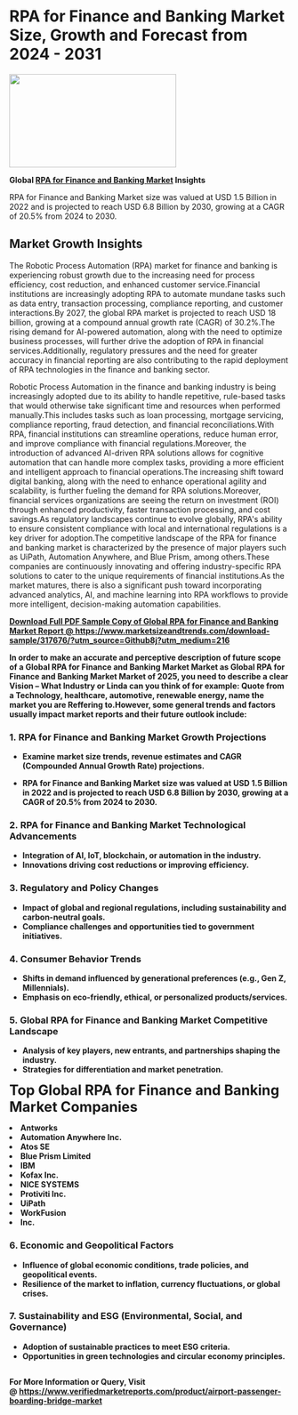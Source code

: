 <H1>RPA for Finance and Banking Market Size, Growth and Forecast from 2024 - 2031</H1><img class="aligncenter size-medium wp-image-584254" src="https://thirdeyenews.in/wp-content/uploads/2024/09/Global-Market-Research-300x168.jpeg" alt="" width="300" height="168" /><p><strong>Global&nbsp;<a href="https://www.marketsizeandtrends.com/download-sample/317676/?utm_source=Github8j?utm_medium=216">RPA for Finance and Banking Market</a> Insights</strong></p><p>RPA for Finance and Banking Market size was valued at USD 1.5 Billion in 2022 and is projected to reach USD 6.8 Billion by 2030, growing at a CAGR of 20.5% from 2024 to 2030.</p><p><h2>Market Growth Insights</h2> <p>The Robotic Process Automation (RPA) market for finance and banking is experiencing robust growth due to the increasing need for process efficiency, cost reduction, and enhanced customer service.Financial institutions are increasingly adopting RPA to automate mundane tasks such as data entry, transaction processing, compliance reporting, and customer interactions.By 2027, the global RPA market is projected to reach USD 18 billion, growing at a compound annual growth rate (CAGR) of 30.2%.The rising demand for AI-powered automation, along with the need to optimize business processes, will further drive the adoption of RPA in financial services.Additionally, regulatory pressures and the need for greater accuracy in financial reporting are also contributing to the rapid deployment of RPA technologies in the finance and banking sector.</p> <p><strong><a href="#"></a></strong></p> <p>Robotic Process Automation in the finance and banking industry is being increasingly adopted due to its ability to handle repetitive, rule-based tasks that would otherwise take significant time and resources when performed manually.This includes tasks such as loan processing, mortgage servicing, compliance reporting, fraud detection, and financial reconciliations.With RPA, financial institutions can streamline operations, reduce human error, and improve compliance with financial regulations.Moreover, the introduction of advanced AI-driven RPA solutions allows for cognitive automation that can handle more complex tasks, providing a more efficient and intelligent approach to financial operations.The increasing shift toward digital banking, along with the need to enhance operational agility and scalability, is further fueling the demand for RPA solutions.Moreover, financial services organizations are seeing the return on investment (ROI) through enhanced productivity, faster transaction processing, and cost savings.As regulatory landscapes continue to evolve globally, RPA's ability to ensure consistent compliance with local and international regulations is a key driver for adoption.The competitive landscape of the RPA for finance and banking market is characterized by the presence of major players such as UiPath, Automation Anywhere, and Blue Prism, among others.These companies are continuously innovating and offering industry-specific RPA solutions to cater to the unique requirements of financial institutions.As the market matures, there is also a significant push toward incorporating advanced analytics, AI, and machine learning into RPA workflows to provide more intelligent, decision-making automation capabilities.</p> <p><strong><a href="#"></p><p><span class=""><strong>Download Full PDF Sample Copy of Global RPA for Finance and Banking Market Report</strong> @ <a href="https://www.marketsizeandtrends.com/download-sample/317676/?utm_source=Github8j?utm_medium=216" target="_blank">https://www.marketsizeandtrends.com/download-sample/317676/?utm_source=Github8j?utm_medium=216</a></span></p><p>In order to make an accurate and perceptive description of future scope of a Global&nbsp;RPA for Finance and Banking Market Market as Global&nbsp;RPA for Finance and Banking Market Market of 2025, you need to describe a clear Vision &ndash; What Industry or Linda can you think of for example: Quote from a Technology, healthcare, automotive, renewable energy, name the market you are Reffering to.However, some general trends and factors usually impact market reports and their future outlook include:</p><h3>1.&nbsp;<strong>RPA for Finance and Banking Market Growth Projections</strong></h3><ul><li>Examine market size trends, revenue estimates and CAGR (Compounded Annual Growth Rate) projections.</li><li><p>RPA for Finance and Banking Market size was valued at USD 1.5 Billion in 2022 and is projected to reach USD 6.8 Billion by 2030, growing at a CAGR of 20.5% from 2024 to 2030.</p></li></ul><h3>2.&nbsp;<strong>RPA for Finance and Banking Market Technological Advancements</strong></h3><ul><li>Integration of AI, IoT, blockchain, or automation in the industry.</li><li>Innovations driving cost reductions or improving efficiency.</li></ul><h3>3.&nbsp;<strong>Regulatory and Policy Changes</strong></h3><ul><li>Impact of global and regional regulations, including sustainability and carbon-neutral goals.</li><li>Compliance challenges and opportunities tied to government initiatives.</li></ul><h3>4.&nbsp;<strong>Consumer Behavior Trends</strong></h3><ul><li>Shifts in demand influenced by generational preferences (e.g., Gen Z, Millennials).</li><li>Emphasis on eco-friendly, ethical, or personalized products/services.</li></ul><h3>5.&nbsp;<strong>Global RPA for Finance and Banking Market Competitive Landscape</strong></h3><ul><li>Analysis of key players, new entrants, and partnerships shaping the industry.</li><li>Strategies for differentiation and market penetration.</li></ul><p data-pm-slice="1 1 []"><span style="color: inherit; font-family: inherit; font-size: 25px;">Top Global RPA for Finance and Banking Market Companies</span></p><div class="" data-test-id=""><p><li>Antworks</li><li> Automation Anywhere Inc.</li><li> Atos SE</li><li> Blue Prism Limited</li><li> IBM</li><li> Kofax Inc.</li><li> NICE SYSTEMS</li><li> Protiviti Inc.</li><li> UiPath</li><li> WorkFusion</li><li> Inc.</li></p></div><h3>6.&nbsp;<strong>Economic and Geopolitical Factors</strong></h3><ul><li>Influence of global economic conditions, trade policies, and geopolitical events.</li><li>Resilience of the market to inflation, currency fluctuations, or global crises.</li></ul><h3>7.&nbsp;<strong>Sustainability and ESG (Environmental, Social, and Governance)</strong></h3><ul><li>Adoption of sustainable practices to meet ESG criteria.</li><li>Opportunities in green technologies and circular economy principles.</li></ul><h2><strong style="font-size: 14px;">For More Information or Query, Visit @&nbsp;</strong><a style="background-color: #ffffff; font-size: 14px;" href="https://www.marketsizeandtrends.com/report/rpa-for-finance-and-banking-market/" target="_blank">https://www.verifiedmarketreports.com/product/airport-passenger-boarding-bridge-market</a></h2>